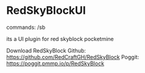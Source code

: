 # RedSkyBlockUI
commands:
/sb

its a UI plugin for red skyblock pocketmine

Download RedSkyBlock
Github: https://github.com/RedCraftGH/RedSkyBlock
Poggit: https://poggit.pmmp.io/p/RedSkyBlock
